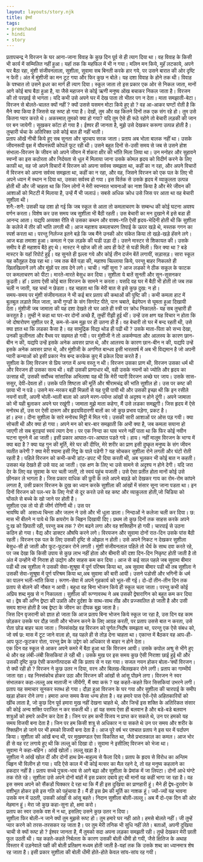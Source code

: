 ```yaml
---  
layout: layouts/story.njk  
title: ईर्ष्या  
tags:  
- premchand  
- hindi  
- story  
---  
```

    
प्रतापचन्द्र ने विरजन के घर आना-जाना विवाह के कुछ दिन पूर्व से ही त्याग दिया था। वह विवाह के किसी भी कार्य में सम्मिलित नहीं हुआ। यहॉ तक कि महफिल में भी न गया। मलिन मन किये, मुहॅ लटकाये, अपने घर बैठा रहा, मुंशी संजीवनलाला, सुशीला, सुवामा सब बिनती करके हार गये, पर उसने बारात की ओर दृष्टि न फेरी। अंत में मुंशीजी का मन टूट गया और फिर कुछ न बोले। यह दशा विवाह के होने तक थी। विवाह के पश्चात तो उसने इधर का मार्ग ही त्याग दिया। स्कूल जाता तो इस प्रकार एक ओर से निकल जाता, मानों आगे कोई बाघ बैठा हुआ है, या जैसे महाजन से कोई ऋणी मनुष्य ऑख बचाकर निकल जाता है। विरजन की तो परछाई से भागता। यदि कभी उसे अपने घर में देख पाता तो भीतर पग न देता। माता समझाती-बेटा। विरजन से बोलते-चालत क्यों नहीं ? क्यों उससे यसमन मोटा किये हुए हो ? वह आ-आकर घण्टों रोती है कि मैने क्या किया है जिससे वह रूष्ट हो गया है। देखों, तुम और वह कितने दिनों तक एक संग रहे हो। तुम उसे कितना प्यार करते थे। अकस्मात् तुमको क्या हो गया? यदि तुम ऐसे ही रूठे रहोगे तो बेचारी लड़की की जान पर बन जायेगी। सूखकर कॉटा हो गया है। ईश्वर ही जानता है, मुझे उसे देखकर करूणा उत्पन्न होती है। तुम्हारी र्चचा के अतिरिक्त उसे कोई बात ही नहीं भाती।  
प्रताप ऑखें नीची किये हुए सब सुनता और चुपचाप सरक जाता। प्रताप अब भोला बालक नहीं था। उसके जीवनरूपी वृक्ष में यौवनरूपी कोपलें फूट रही थी। उसने बहुत दिनों से-उसी समय से जब से उसने होश संभाला-विरजन के जीवन को अपने जीवन में र्शकरा क्षीर की भॉति मिला लिया था। उन मनोहर और सुहावने स्वप्नों का इस कठोरता और निर्दयता से धूल में मिलाया जाना उसके कोमल हृदय को विदीर्ण करने के लिए काफी था, वह जो अपने विचारों में विरजन को अपना सर्वस्व समझता था, कहीं का न रहा, और अपने विचारों में विरजन को अपना सर्वस्व समझता था, कहीं का न रहा, और वह, जिसने विरजन को एक पल के लिए भी अपने ध्यान में स्थान न दिया था, उसका सर्वस्व हो गया। इस विर्तक से उसके हृदय में व्याकुलता उत्पन्न होती थी और जी चाहता था कि जिन लोगों ने मेरी स्वप्नवत भावनाओं का नाश किया है और मेरे जीवन की आशाओं को मिटटी में मिलाया है, उन्हें मैं भी जलाउं। सबसे अधिक क्रोध उसे जिस पर आता था वह बेचारी सुशीला थी।  
शनै:-शनै: उसकी यह दशा हो गई कि जब स्कूल से आता तो कमलाचरण के सम्बन्ध की कोई घटना अवश्य वर्णन करता। विशेष कर उस समय जब सुशीला भी बैठी रहती। उस बेचारी का मन दुखाने में इसे बडा ही आनन्द आता। यद्यपि अव्यक्त रीति से उसका कथन और वाक्य-गति ऐसी हृदय-भेदिनी होती थी कि सुशीला के कलेजे में तीर की भांति लगती थी। आज महाशय कमलाचरण तिपाई के ऊपर खड़े थे, मस्तक गगन का स्पर्श करता था। परन्तु निर्लज्ज इतने बड़े कि जब मैंने उनकी ओर संकेत किया तो खड़े-खड़े हॅसने लगे। आज बडा तमाशा हुआ। कमला ने एक लड़के की घडी उड़ा दी। उसने मास्टर से शिकायत की। उसके समीप वे ही महाशय बैठे हुए थे। मास्टर ने खोज की तो आप ही फेटें से घडी मिली। फिर क्या था ? बडे मास्टर के यहॉ रिपोर्ट हुई। वह सुनते ही झ्ल्ला गये और कोई तीन दर्जन बेंतें लगायीं, सड़ासड़। सारा स्कूल यह कौतूहल देख रहा था। जब तक बेंतें पड़ा की, महाश्य चिल्लाया किये, परन्तु बाहर निकलते ही खिलखिलानें लगे और मूंछों पर ताव देने लगे। चाची। नहीं सुना ? आज लडको ने ठीक सकूल के फाटक पर कमलाचरण को पीटा। मारते-मारते बेसुध कर दिया। सुशीला ये बातें सुनती और सुन-सुसनकर कुढती। हॉ। प्रताप ऐसी कोई बात विरजन के सामने न करता। यसदि वह घर में बैठी भी होती तो जब तक चली न जाती, यह चर्चा न छेडता। वह चाहता था कि मेरी बात से इसे कुछ दुख: न हो।  
समय-समय पर मुंशी संजीवनलाल ने भी कई बार प्रताप की कथाओं की पुष्टि की। कभी कमला हाट में बुलबुल लड़ाते मिल जाता, कभी गुण्डों के संग सिगरेट पीते, पान चबाते, बेढंगेपन से घूमता हुआ दिखायी देता। मुंशीजी जब जामाता की यह दशा देखते तो घर आते ही स्त्री पर क्रोध निकालते- यह सब तुम्हारी ही करतूत है। तुम्ही ने कहा था घर-वर दोनों अच्छे हैं, तुम्हीं रीझी हुई थीं। उन्हें उस क्षण यह विचार न होता कि जो दोषारोपण सुशील पर है, कम-से-कम मुझ पर ही उतना ही है। वह बेचारी तो घर में बन्द रहती थी, उसे क्या ज्ञात था कि लडका कैसा है। वह सामुद्रिक विद्या थोड ही पढी थी ? उसके माता-पिता को सभ्य देखा, उनकी कुलीनता और वैभव पर सहमत हो गयी। पर मुंशीजी ने तो अकर्मण्यता और आलस्य के कारण छान-बीन न की, यद्यपि उन्हें इसके अनेक अवसर प्राप्त थे, और आलस्य के कारण छान-बीन न की, यद्यपि उन्हें इसके अनेक अवसर प्राप्त थे, और मुंशीजी के अगणित बान्धव इसी भारतवर्ष में अब भी विद्यमान है जो अपनी प्यारी कन्याओं को इसी प्रकार नेत्र बन्द करकेक कुए में ढकेल दिया करते हैं।  
सुशीला के लिए विरजन से प्रिय जगत में अन्य वस्तु न थी। विरजन उसका प्राण थी, विरजन उसका धर्म थी और विरजन ही उसका सत्य थी। वही उसकी प्राणाधार थी, वही उसके नयनों को ज्योति और हृदय का उत्साह थी, उसकी सर्वौच्च सांसारिक अभिलाषा यह थी कि मेरी प्यारी विरजन अच्छे घर जाय। उसके सास-ससुर, देवी-देवता हों। उसके पति शिष्टता की मूर्ति और श्रीरामचंद्र की भांति सुशील हो। उस पर कष्ट की छाया भी न पडे। उसने मर-मरकर बड़ी मिन्नतों से यह पुत्री पायी थी और उसकी इच्छा थी कि इन रसीले नयनों वाली, अपनी भोली-भाली बाला को अपने मरण-पर्यन्त आंखों से अदृश्य न होने दूंगी। अपने जामाता को भी यही बुलाकर अपने घर रखूंगी। जामाता मुझे माता कहेगा, मैं उसे लडका समझूगी। जिस हृदय में ऐसे मनोरथ हों, उस पर ऐसी दारूण और हृदयविदारणी बातों का जो कुछ प्रभाव पड़ेगा, प्रकट है।  
हां। हन्त। दीना सुशीला के सारे मनोरथ मिट्टी में मिल गये। उसकी सारी आशाओं पर ओस पड़ गयी। क्या सोचती थी और क्या हो गया। अपने मन को बार-बार समझाती कि अभी क्या है, जब कमला सयाना हो जाएगी तो सब बुराइयां स्वयं त्याग देना। पर एक निन्दा का घाव भरने नहीं पाता था कि फिर कोई नवीन घटना सूनने में आ जाती। इसी प्रकार आघात-पर-आघात पडते गये। हाय। नहीं मालूम विरजन के भाग्य में क्या बदा है ? क्या यह गुन की मूर्ति, मेरे घर की दीप्ति, मेरे शरीर का प्राण इसी दुष्कृत मनुष्य के संग जीवन व्यतीत करेगी ? क्या मेरी श्यामा इसी गिद्व के पाले पडेगी ? यह सोचकर सुशीला रोने लगती और घंटों रोती रहती है। पहिले विरजन को कभी-कभी डांट-डपट भी दिया करती थी, अब भूलकर भी कोई बात न कहती। उसका मंह देखते ही उसे याद आ जाती। एक क्षण के लिए भा उसे सामने से अदृश्य न होने देगी। यदि जरा देर के लिए वह सुवामा के घर चली जाती, तो स्वयं पहुंच यजाती। उसे ऐसा प्रतीत होता मानों कोई उसे छीनकर ले भागता है। जिस प्रकार वाधिक की छुरी के तले अपने बछड़े को देखकर गाय का रोम-रोम कांपने लगता है, उसी प्रकार विरजन के दुख का ध्यान करके सुशीला की आंखों में संसार सूना जाना पडता था। इन दिनों विरजन को पल-भर के लिए नेत्रों से दूर करते उसे वह कष्ट और व्याकुलता होती,जो चिडिया को घोंसले से बच्चे के खो जाने पर होती है।  
सुशीला एक तो यो ही जीर्ण रोगिणी थी। उस पर  
भावष्यि की  असाध्य चिन्ता और जलन ने उसे और भी धुला डाला। निन्दाओं ने कलेजा चली कर दिया। छ: मास भी बीतने न पाये थे कि क्षयरोग के चिहृन दिखायी दिए। प्रथम तो कुछ दिनों तक साहस करके अपने दु:ख को छिपाती रही, परन्तु कब तक ? रोग बढने लगा और वह शक्तिहीन हो गयी। चारपाई से उठना कठिन हो गया। वैद्य और डाक्टर औषघि करने लगे। विरयजन और सुवामा दोनों रात-दिन उसके पांस बैठी रहती। विरजन एक पल के लिए उसकी दृष्टि से ओझल न होती। उसे अपने निकट न देखकर सुशीला बेसुध-सी हो जाती और फूट-फूटकर रोने लगती। मुंशी संजीवनलाल पहिले तो धैर्य के साथ दवा करते रहे, पर जब देखा कि किसी उपाय से कुछ लाभ नहीं होता और बीमारी की दशा दिन-दिन निकृष्ट होती जाती है तो अंत में उन्होंने भी निराश हो उद्योग और साहस कम कर दिया। आज से कई साल पहले जब सुवामा बीमार पडी थी तब सुशीला ने उसकी सेवा-शुश्रूषा में पूर्ण परिश्रम किया था, अब सुवामा बीमार पडी थी तब सुशीला ने उसकी सेवा-सुश्रूषा में पूर्ण परिश्रम किया था,अब सुवामा की बारी आयी। उसने पडोसी और भगिनी के धर्म का पालन भली-भांति किया। रूगण-सेवा में अपने गृहकार्य को भूल-सी गई। दो-दों तीन-तीन दिन तक प्रताप से बोलने की नौबत न आयी। बहुधा वह बिना भोजन किये ही स्कूल चला जाता। परन्तु कभी कोई अप्रिय शब्द मुख से न निकालता। सुशीला की रूग्णावस्थ ने अब उसकी द्वेषारागिन को बहुत कम कर दिया था। द्वेष की अग्नि द्वेष्टा की उन्नति और दुर्दशा के साथ-साथ तीव्र और प्रज्जवलित हो जाती है और उसी समय शान्त होती है जब द्वेष्टा के जीवन का दीपक बुझ जाता है।  
जिस दिन वृजरानी को ज्ञात हो जाता कि आज प्रताप बिना भोजन किये स्कूल जा रहा है, उस दिन वह काम छोड़कर उसके घर दौड़ जाती और भोजन करने के लिए आग्रह करती, पर प्रताप उससे बात न करता, उसे रोता छोड बाहर चला जाता। निस्संसदेह वह विरजन को पूर्णत:निर्दोष समझता था, परन्तु एक ऐसे संबध को, जो वर्ष छ: मास में टूट जाने वाला हो, वह पहले ही से तोड़ देना चाहता था। एकान्त में बैठकर वह आप-ही-आप फूट-फूटकर रोता, परन्तु प्रेम के उद्वेग को अधिकार से बाहर न होने देता।  
एक दिन वह स्कूल से आकर अपने कमरे में बैठा हुआ था कि विरजन आयी। उसके कपोल अश्रु से भीगे हुए थे और वह लंबी-लंबी सिसकियां ले रही थी। उसके मुख पर इस समय कुछ ऐसी निराशा छाई हुई थी और उसकी दृष्टि कुछ ऐसी करूणोंत्पादक थी कि प्रताप से न रहा गया। सजल नयन होकर बोला-‘क्यों विरजन। रो क्यों रही हो ? विरजन ने कुछ उतर न दिया, वरन और बिलख-बिलखकर रोने लगी। प्रताप का गाम्भीर्य जाता रहा। वह निस्संकोच होकर उठा और विरजन की आंखों से आंसू पोंछने लगा। विरजन ने स्वर संभालकर कहा-लल्लू अब माताजी न जीयेंगी, मैं क्या करूं ? यह कहते-कहते फिर सिसकियां उभरने लगी।  
प्रताप यह समाचार सुनकर स्तब्ध हो गया। दौड़ा हुआ विरजन के घर गया और सुशीला की चारपाई के समीप खड़ा होकर रोने लगा। हमारा अन्त समय कैसा धन्य होता है। वह हमारे पास ऐसे-ऐसे अहितकारियों को खींच लाता है, जो कुछ दिन पूर्व हमारा मुख नहीं देखना चाहते थे, और जिन्हें इस शक्ति के अतिरिकत संसार की कोई अन्य शक्ति पराजित न कर सकती थी। हां यह समय ऐसा ही बलवान है और बडे-बडे बलवान शत्रुओं को हमारे अधीन कर देता है। जिन पर हम कभी विजय न प्राप्त कर सकते थे, उन पर हमको यह समय विजयी बना देता है। जिन पर हम किसी शत्रु से अधिकार न पा सकते थे उन पर समय और शरीर के श्क्तिहीन हो जाने पर भी हमको विजयी बना देता है। आज पूरे वर्ष भर पश्चात प्रताप ने इस घर में पर्दापण किया। सुशीला की आंखें बन्द थी, पर मुखमण्डल ऐसा विकसित था, जैसे प्रभातकाल का कमल। आज भोर ही से वह रट लगाये हुए थी कि लल्लू को दिखा दो। सुवामा ने इसीलिए विरजन को भेजा था।  
सुवामा ने कहा-बहिन। आंखें खोलों। लल्लू खड़ा है।  
सुशीला ने आंखें खोल दीं और दोनों हाथ प्रेम-बाहुल्य से फैला दिये। प्रताप के हृदय से विरोध का अन्तिम चिहृन भी विलीन हो गया। यदि ऐसे काल में भी कोई मत्सर का मैल रहने दे, तो वह मनुष्य कहलाने का हकदार नहीं है। प्रताप सच्चे पुत्रत्व-भाव से आगे बढ़ा और सुशीला के प्रेमांक में जा लिपटा। दोनों आधे घंण्टे तक रोते रहे। सुशीला उसे अपने दोनों बांहों में इस प्रकार दबाये हुए थी मानों वह कहीं भागा जा रहा है। वह इस समय अपने को सैंकडों घिक्कार दे रहा था कि मैं ही इस दुखिया का प्राणहारी हूं। मैने ही द्वेष-दुरावेग के वशीभूत होकर इसे इस गति को पहुंचाया है। मैं ही इस प्रेम की मूर्ति का नाशक हूं। ज्यों-ज्यों यह भावना उसके मन में उठती, उसकी आंखों से आंसू बहते। निदान सुशीला बोली-लल्लू। अब मैं दो-एक दिन की ओर मेहमान हूं। मेरा जो कुछ कहा-सुना हो, क्षमा करो।  
प्रताप का स्वर उसके वश में न था, इसलिए उसने कुछ उतर न दिया।  
सुशीला फिर बोली-न जाने क्यों तुम मुझसे रूष्ट हो। तुम हमारे घर नही आते। हमसे बोलते नहीं। जी तुम्हें प्यार करने को तरस-तरसकर रह जाता है। पर तुम मेरी तनिक भी सुधि नहीं लेते। बताओं, अपनी दुखिया चाची से क्यों रूष्ट हो ? ईश्वर जानता है, मैं तुमको सदा अपना लड़का समझती रही। तुम्हें देखकर मेरी छाती फूल उठती थी। यह कहते-कहते निर्बलता के कारण उसकी बोली धीमी हो गयी, जैसे क्षितिज के अथाह विस्तार में उड़नेवाले पक्षी की बोली प्रतिक्षण मध्यम होती जाती है-यहां तक कि उसके शब्द का ध्यानमात्र शेष रह जाता है। इसी प्रकार सुशीला की बोली धीमी होते-होते केवल सांय-सांय रह गयी।  


    
